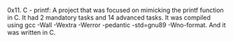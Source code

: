 0x11. C - printf: 
A project that was focused on mimicking the printf function in C. 
It had 2 mandatory tasks and 14 advanced tasks. 
It was compiled using gcc -Wall -Wextra -Werror -pedantic -std=gnu89 -Wno-format. 
And it was written in C.
